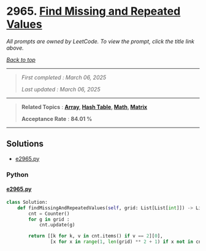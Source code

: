 # 2965. [Find Missing and Repeated Values](<https://leetcode.com/problems/find-missing-and-repeated-values>)

*All prompts are owned by LeetCode. To view the prompt, click the title link above.*

*[Back to top](<../README.md>)*

------

> *First completed : March 06, 2025*
>
> *Last updated : March 06, 2025*

------

> **Related Topics** : **[Array](<by_topic/Array.md>), [Hash Table](<by_topic/Hash Table.md>), [Math](<by_topic/Math.md>), [Matrix](<by_topic/Matrix.md>)**
>
> **Acceptance Rate** : **84.01 %**

------

## Solutions

- [e2965.py](<../my-submissions/e2965.py>)
### Python
#### [e2965.py](<../my-submissions/e2965.py>)
```Python
class Solution:
    def findMissingAndRepeatedValues(self, grid: List[List[int]]) -> List[int]:
        cnt = Counter()
        for g in grid :
            cnt.update(g)

        return [[k for k, v in cnt.items() if v == 2][0],
                [x for x in range(1, len(grid) ** 2 + 1) if x not in cnt][0]]
```

